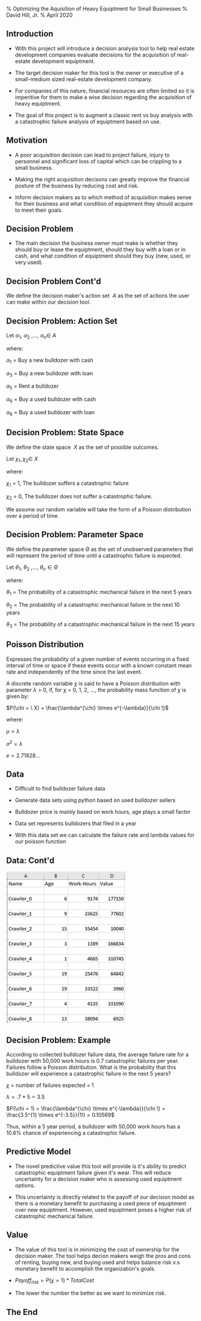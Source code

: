% Optimizing the Aquisition of Heavy Equiptment for Small Businesses
% David Hill, Jr.
% April 2020

## Introduction

* With this project will introduce a decision analysis tool to help real estate development companies evaluate decisions for the acquisition of real-estate development equiptment. 

* The target decision maker for this tool is the owner or executive of a small-medium sized real-estate development company. 

* For companies of this nature, financial resources are often limited so it is imperitive for them to make a wise decision regarding the acquisition of heavy equiptment. 

* The goal of this project is to augment a classic rent vs buy analysis with a catastrophic failure analysis of equiptment based on use.

## Motivation

* A poor acquisition decision can lead to project failure, injury to personnel and significant loss of capital which can be crippling to a small business. 

* Making the right acquisition decisons can greatly improve the financial posture of the business by reducing cost and risk.

* Inform decision makers as to which method of acquisition makes sense for their business and what condition of equiptment they should acquire to meet their goals.

## Decision Problem

* The main decision the business owner must make is whether they should buy or lease the equiptment, should they buy with a loan or in cash, and what condition of equiptment should they buy (new, used, or very used).

## Decision Problem Cont'd

We define the decision maker's action set $\ A$ as the set of actions the user can make within our decision tool.


## Decision Problem: Action Set

Let $\alpha_{1}$, $\alpha_{2}$ ,..., $\alpha_{n} \in \ A$

where: 

$\alpha_{1}$ = Buy a new bulldozer with cash

$\alpha_{3}$ = Buy a new bulldozer with loan

$\alpha_{5}$ = Rent a bulldozer

$\alpha_{6}$ = Buy a used bulldozer with cash

$\alpha_{6}$ = Buy a used bulldozer with loan

## Decision Problem: State Space

We define the state space $\ X$ as the set of possible outcomes.

Let $\chi_{1}, \chi_{2} \in \ X$

where:

$\chi_{1}$ = 1, The bulldozer suffers a catastrophic failure

$\chi_{2}$ = 0, The bulldozer does not suffer a catastrophic failure.

We assume our random variable will take the form of a Poisson distribution over a period of time. 

## Decision Problem: Parameter Space

We define the parameter space $\Theta$ as the set of unobserved parameters that will represent the period of time until a 
catastrophic failure is expected.

Let $\theta_{1}$, $\theta_{2}$ ,..., $\theta_{n} \in \Theta$

where:

$\theta_{1}$ = The probability of a catastrophic mechanical failure in the next 5 years

$\theta_{2}$ = The probability of a catastrophic mechanical failure in the next 10 years

$\theta_{3}$ = The probability of a catastrophic mechanical failure in the next 15 years

## Poisson Distribution

Expresses the probability of a given number of events occurring in a fixed interval of time or space if these events occur with a known constant mean rate and independently of the time since the last event.

A discrete random variable $\chi$ is said to have a Poisson distribution with parameter $\lambda$ > 0, if, for $\chi$ = 0, 1, 2, ..., the probability mass function of $\chi$ is given by:

$P(\chi = \ X) = \frac{\lambda^{\chi} \times e^{-\lambda}}{\chi !}$

where:

$\mu = \lambda$

$\sigma^{2} = \lambda$

$e = 2.71828...$



## Data

* Difficult to find bulldozer failure data

* Generate data sets using python based on used bulldozer sellers

* Bulldozer price is mainly based on work hours, age plays a small factor

* Data set represents bulldozers that filed in a year

* With this data set we can calculate the failure rate and lambda values for our poisson function

## Data: Cont'd

![Generated dataset](./images/Dataset_2020-04-14.jpg)

## Decision Problem: Example

According to collected bulldozer failure data, the average failure rate for a bulldozer with 50,000 work hours is 0.7 catastrophic failures per year. Failures follow a Poisson distribution. What is the probability that this bulldozer will experience a catastrophic failure in the next 5 years?

$\chi$ = number of failures expected = 1

$\lambda = .7 * 5 = 3.5$

$P(\chi = 1) = \frac{\lambda^{\chi} \times e^{-\lambda}}{\chi !} = \frac{3.5^{1} \times e^{-3.5}}{1!} = 0.10569$

Thus, within a 5 year period, a bulldozer with 50,000 work hours has a 10.6% chance of experiencing a catastrophic failure.

## Predictive Model

* The novel predictive value this tool will provide is it's ability to predict catastrophic equiptment failure given it's wear. This will reduce uncertainty for a decision maker who is assessing used equiptment options. 

* This uncertainty is directly related to the payoff of our decision model as there is a monetary benefit to purchasing a used piece of equiptment over new equiptment. However, used equiptment poses a higher risk of catastrophic mechanical failure.


## Value

* The value of this tool is in minimizing the cost of ownership for the decision maker. The tool helps decion makers weigh the pros and cons of renting, buying new, and buying used and helps balance risk v.s monetary benefit to accomplish the organization's goals.

* $Payoff_{risk} = P(\chi = 1) * TotalCost$

* The lower the number the better as we want to minimize risk.

## The End

 
